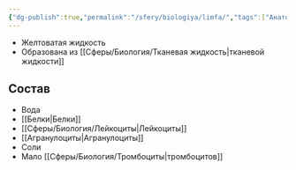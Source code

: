```yaml
---
{"dg-publish":true,"permalink":"/sfery/biologiya/limfa/","tags":["Анатомия"]}
---
```


-  Желтоватая жидкость
- Образована из [[Сферы/Биология/Тканевая жидкость\|тканевой жидкости]]
## Состав
- Вода
- [[Белки\|Белки]]
- [[Сферы/Биология/Лейкоциты\|Лейкоциты]]
- [[Агранулоциты\|Агранулоциты]]
- Соли
- Мало [[Сферы/Биология/Тромбоциты\|тромбоцитов]]